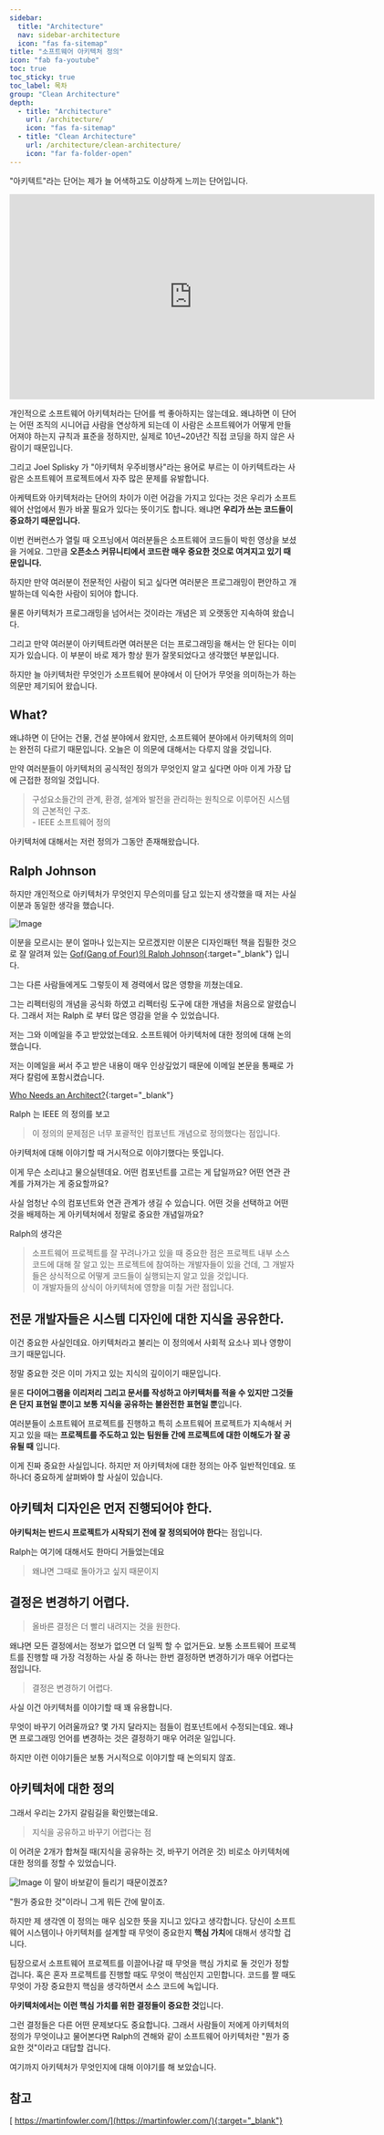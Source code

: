 ```yaml
---
sidebar:
  title: "Architecture"
  nav: sidebar-architecture
  icon: "fas fa-sitemap"
title: "소프트웨어 아키텍처 정의"
icon: "fab fa-youtube"
toc: true
toc_sticky: true
toc_label: 목차
group: "Clean Architecture"
depth: 
  - title: "Architecture"
    url: /architecture/
    icon: "fas fa-sitemap"
  - title: "Clean Architecture"
    url: /architecture/clean-architecture/
    icon: "far fa-folder-open"
---
```

"아키텍트"라는 단어는 제가 늘 어색하고도 이상하게 느끼는 단어입니다.

<iframe width="640" height="360" src="https://www.youtube-nocookie.com/embed/4E1BHTvhB7Y" frameborder="0" allowfullscreen></iframe>

개인적으로 소프트웨어 아키텍처라는 단어를 썩 좋아하지는 않는데요.
왜냐하면 이 단어는 어떤 조직의 시니어급 사람을 연상하게 되는데
이 사람은 소프트웨어가 어떻게 만들어져야 하는지 규칙과 표준을 정하지만, 실제로 10년~20년간 직접 코딩을 하지 않은 사람이기 때문입니다.

그리고 Joel Splisky 가 "아키텍처 우주비행사"라는 용어로 부르는 이 아키텍트라는 사람은
소프트웨어 프로젝트에서 자주 많은 문제를 유발합니다.

아케텍트와 아키텍처라는 단어의 차이가 이런 어감을 가지고 있다는 것은 우리가 소프트웨어 산업에서
뭔가 바꿀 필요가 있다는 뜻이기도 합니다.
왜냐면 **우리가 쓰는 코드들이 중요하기 때문입니다.**

이번 컨버런스가 열릴 때 오프닝에서 여러분들은 소프트웨어 코드들이 박힌 영상을 보셨을 거에요.
그만큼 **오픈소스 커뮤니티에서 코드란 매우 중요한 것으로 여겨지고 있기 때문입니다.**

하지만 만약 여러분이 전문적인 사람이 되고 싶다면 여러분은 프로그래밍이 편안하고 개발하는데 익숙한 사람이 되어야 합니다.

물론 아키텍처가 프로그래밍을 넘어서는 것이라는 개념은 꾀 오랫동안 지속하여 왔습니다.

그리고 만약 여러분이 아키텍트라면 여러분은 더는 프로그래밍을 해서는 안 된다는 이미지가 있습니다.
이 부분이 바로 제가 항상 뭔가 잘못되었다고 생각했던 부분입니다.

하지만 늘 아키텍처란 무엇인가 소프트웨어 분야에서 이 단어가 무엇을 의미하는가 하는 의문만 제기되어 왔습니다.

## What?

왜냐하면 이 단어는 건물, 건설 분야에서 왔지만, 소프트웨어 분야에서 아키텍처의 의미는 완전히 다르기 때문입니다.
오늘은 이 의문에 대해서는 다루지 않을 것입니다.

만약 여러분들이 아키텍처의 공식적인 정의가 무엇인지 알고 싶다면 아마 이게 가장 답에 근접한 정의일 것입니다.

>구성요소들간의 관계, 환경, 설계와 발전을 관리하는 원칙으로 이루어진 시스템의 근본적인 구조.<br/>- IEEE 소프트웨어 정의

아키텍처에 대해서는 저런 정의가 그동안 존재해왔습니다.

## Ralph Johnson
하지만 개인적으로 아키텍처가 무엇인지 무슨의미를 담고 있는지 생각했을 때 저는 사실 이분과 동일한 생각을 했습니다.

![Image](https://live.staticflickr.com/2331/1499817187_4d208050f1.jpg)

이분을 모르시는 분이 얼마나 있는지는 모르겠지만 이분은 디자인패턴 책을 집필한 것으로 잘 알려져 있는
[<i class="fas fa-link"></i> Gof(Gang of Four)의 Ralph Johnson](https://en.wikipedia.org/wiki/Ralph_Johnson_(computer_scientist)){:target="_blank"}  입니다.

그는 다른 사람들에게도 그렇듯이 제 경력에서 많은 영향을 끼쳤는데요.

그는 리펙터링의 개념을 공식화 하였고 리펙터링 도구에 대한 개념을 처음으로 알렸습니다.
그래서 저는 Ralph 로 부터 많은 영감을 얻을 수 있었습니다.

저는 그와 이메일을 주고 받았었는데요.
소프트웨어 아키텍처에 대한 정의에 대해 논의했습니다.

저는 이메일을 써서 주고 받은 내용이 매우 인상깊었기 때문에 이메일 본문을 통째로 가져다 칼럼에 포함시켰습니다.

[<i class="fas fa-link"></i> Who Needs an Architect?](http://martinfowler.com/ieeeSoftware/whoNeedsArchitect.pdf){:target="_blank"} 


Ralph 는 IEEE 의 정의를 보고 
>이 정의의 문제점은 너무 포괄적인 컴포넌트 개념으로 정의했다는 점입니다.

아키텍처에 대해 이야기할 때 거시적으로 이야기했다는 뜻입니다.

이게 무슨 소리냐고 물으실텐데요. 어떤 컴포넌트를 고르는 게 답일까요? 어떤 연관 관계를 가져가는 게 중요할까요?

사실 엄청난 수의 컴포넌트와 연관 관계가 생길 수 있습니다.
어떤 것을 선택하고 어떤 것을 배제하는 게 아키텍처에서 정말로 중요한 개념일까요?

Ralph의 생각은 

>소프트웨어 프로젝트를 잘 꾸려나가고 있을 때 중요한 점은 프로젝트 내부 소스 코드에 대해 잘 알고 있는 프로젝트에 참여하는 개발자들이 있을 건데, 그 개발자들은 상식적으로 어떻게 코드들이 실행되는지 알고 있을 것입니다.<br/>이 개발자들의 상식이 아키텍처에 영향을 미칠 거란 점입니다.


## 전문 개발자들은 시스템 디자인에 대한 지식을 공유한다.

이건 중요한 사실인데요. 아키텍처라고 불리는 이 정의에서 사회적 요소나 꾀나 영향이 크기 때문입니다.

정말 중요한 것은 이미 가지고 있는 지식의 깊이이기 때문입니다.

물론 **다이어그램을 이리저리 그리고 문서를 작성하고 아키텍처를 적을 수 있지만 그것들은 단지 표현일 뿐이고 보통 지식을 공유하는 불완전한 표현일 뿐**입니다.

여러분들이 소프트웨어 프로젝트를 진행하고 특히 소프트웨어 프로젝트가 지속해서 커지고 있을 때는 **프로젝트를 주도하고 있는 팀원들 간에 프로젝트에 대한 이해도가 잘 공유될 때** 입니다.

이게 진짜 중요한 사실입니다. 하지만 저 아키텍처에 대한 정의는 아주 일반적인데요. 또 하나더 중요하게 살펴봐야 할 사실이 있습니다.

## 아키텍처 디자인은 먼저 진행되어야 한다.
**아키틱처는 반드시 프로젝트가 시작되기 전에 잘 정의되어야 한다**는 점입니다.

Ralph는 여기에 대해서도 한마디 거들었는데요
>왜냐면 그때로 돌아가고 싶지 때문이지

## 결정은 변경하기 어렵다.
>올바른 결정은 더 빨리 내려지는 것을 원한다.

왜냐면 모든 결정에서는 정보가 없으면 더 일찍 할 수 없거든요. 보통 소프트웨어 프로젝트를 진행할 때 가장 걱정하는 사실 중 하나는 한번 결정하면 변경하기가 매우 어렵다는 점입니다.

>결정은 변경하기 어렵다.

사실 이건 아키텍처를 이야기할 때 꽤 유용합니다.

무엇이 바꾸기 어려울까요?
몇 가지 달라지는 점들이 컴포넌트에서 수정되는데요.
왜냐면 프로그래밍 언어를 변경하는 것은 결정하기 매우 어려운 일입니다.

하지만 이런 이야기들은 보통 거시적으로 이야기할 때 논의되지 않죠.

## 아키텍처에 대한 정의
그래서 우리는 2가지 갈림길을 확인했는데요.
>지식을 공유하고 바꾸기 어렵다는 점 

이 어려운 2개가 합쳐질 때(지식을 공유하는 것, 바꾸기 어려운 것) 비로소 아키텍처에 대한 정의를 정할 수 있었습니다.

![Image](https://drive.google.com/uc?export=view&id=1dO3Q6yLIWABUSd67Cm0n_fLjJqvNBNWn)
이 말이 바보같이 들리기 때문이겠죠?

"뭔가 중요한 것"이라니 그게 뭐든 간에 말이죠.

하지만 제 생각엔 이 정의는 매우 심오한 뜻을 지니고 있다고 생각합니다.
당신이 소프트웨어 시스템이나 아키텍처를 설계할 때 무엇이 중요한지 **핵심 가치**에 대해서 생각할 겁니다.

팀장으로서 소프트웨어 프로젝트를 이끌어나갈 때 무엇을 핵심 가치로 둘 것인가 정할 겁니다.
혹은 혼자 프로젝트를 진행할 때도 무엇이 핵심인지 고민합니다.
코드를 짤 때도 무엇이 가장 중요한지 핵심을 생각하면서 소스 코드에 녹입니다.

**아키텍처에서는 이런 핵심 가치를 위한 결정들이 중요한 것**입니다.

그런 결정들은 다른 어떤 문제보다도 중요합니다.
그래서 사람들이 저에게 아키텍처의 정의가 무엇이냐고 물어본다면 Ralph의 견해와 같이 소프트웨어 아키텍처란 "뭔가 중요한 것"이라고 대답할 겁니다.

여기까지 아키텍처가 무엇인지에 대해 이야기를 해 보았습니다.

## 참고
[<i class="fas fa-link"></i> https://martinfowler.com/](https://martinfowler.com/){:target="_blank"} 

